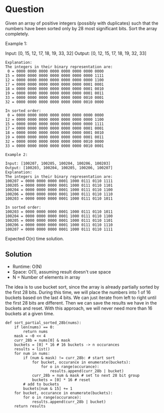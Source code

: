 # Question
Given an array of positive integers (possibly with duplicates) such that the numbers have been sorted only by 28 most significant bits. Sort the array completely.

Example 1:

Input: [0, 15, 12, 17, 18, 19, 33, 32]
Output: [0, 12, 15, 17, 18, 19, 32, 33]

```
Explanation:
The integers in their binary representation are:
 0 = 0000 0000 0000 0000 0000 0000 0000 0000
15 = 0000 0000 0000 0000 0000 0000 0000 1111
12 = 0000 0000 0000 0000 0000 0000 0000 1100
17 = 0000 0000 0000 0000 0000 0000 0001 0001
18 = 0000 0000 0000 0000 0000 0000 0001 0010
19 = 0000 0000 0000 0000 0000 0000 0001 0011
33 = 0000 0000 0000 0000 0000 0000 0010 0001
32 = 0000 0000 0000 0000 0000 0000 0010 0000

In sorted order:
 0 = 0000 0000 0000 0000 0000 0000 0000 0000
12 = 0000 0000 0000 0000 0000 0000 0000 1100
15 = 0000 0000 0000 0000 0000 0000 0000 1111
17 = 0000 0000 0000 0000 0000 0000 0001 0001
18 = 0000 0000 0000 0000 0000 0000 0001 0010
19 = 0000 0000 0000 0000 0000 0000 0001 0011
32 = 0000 0000 0000 0000 0000 0000 0010 0000
33 = 0000 0000 0000 0000 0000 0000 0010 0001
```

```
Example 2:

Input: [100207, 100205, 100204, 100206, 100203]
Output: [100203, 100204, 100205, 100206, 100207]
Explanation:
The integers in their binary representation are:
100207 = 0000 0000 0000 0001 1000 0111 0110 1111
100205 = 0000 0000 0000 0001 1000 0111 0110 1101
100204 = 0000 0000 0000 0001 1000 0111 0110 1100
100206 = 0000 0000 0000 0001 1000 0111 0110 1110
100203 = 0000 0000 0000 0001 1000 0111 0110 1011

In sorted order:
100203 = 0000 0000 0000 0001 1000 0111 0110 1011
100204 = 0000 0000 0000 0001 1000 0111 0110 1100
100205 = 0000 0000 0000 0001 1000 0111 0110 1101
100206 = 0000 0000 0000 0001 1000 0111 0110 1110
100207 = 0000 0000 0000 0001 1000 0111 0110 1111
```

Expected O(n) time solution.

## Solution

- Runtime: O(N)
- Space: O(1), assuming result doesn't use space
- N = Number of elements in array

The idea is to use bucket sort, since the array is already partially sorted by the first 28 bits.
During this time, we will place the numbers into 1 of 16 buckets based on the last 4 bits.
We can just iterate from left to right until the first 28 bits are different.
Then we can save the results we have in the buckets and reset.
With this approach, we will never need more than 16 buckets at a given time.

```
def sort_partial_sorted_28b(nums):
    if len(nums) == 0:
        return nums
    mask = ~0 << 4
    curr_28b = nums[0] & mask 
    buckets = [0] * 16 # 16 buckets -> n occurances
    results = list()
    for num in nums:
        if (num & mask) != curr_28b: # start sort
            for bucket, occurance in enumerate(buckets):
                for o in range(occurance):
                    results.append(curr_28b | bucket)
            curr_28b = num & mask # set to next 28 bit group
            buckets = [0] * 16 # reset
        # add to buckets
        buckets[num & 15] += 1
    for bucket, occurance in enumerate(buckets):
        for o in range(occurance):
            results.append(curr_28b | bucket)
    return results
```
